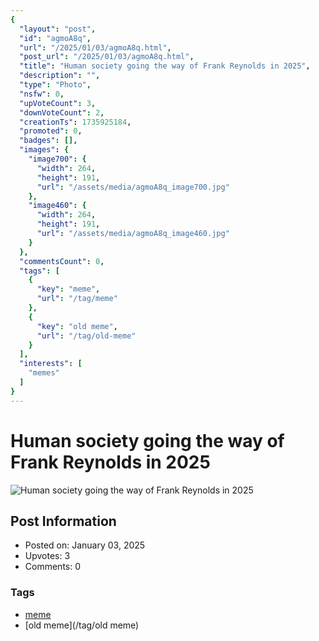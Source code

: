 ```yaml
---
{
  "layout": "post",
  "id": "agmoA8q",
  "url": "/2025/01/03/agmoA8q.html",
  "post_url": "/2025/01/03/agmoA8q.html",
  "title": "Human society going the way of Frank Reynolds in 2025",
  "description": "",
  "type": "Photo",
  "nsfw": 0,
  "upVoteCount": 3,
  "downVoteCount": 2,
  "creationTs": 1735925184,
  "promoted": 0,
  "badges": [],
  "images": {
    "image700": {
      "width": 264,
      "height": 191,
      "url": "/assets/media/agmoA8q_image700.jpg"
    },
    "image460": {
      "width": 264,
      "height": 191,
      "url": "/assets/media/agmoA8q_image460.jpg"
    }
  },
  "commentsCount": 0,
  "tags": [
    {
      "key": "meme",
      "url": "/tag/meme"
    },
    {
      "key": "old meme",
      "url": "/tag/old-meme"
    }
  ],
  "interests": [
    "memes"
  ]
}
---
```


# Human society going the way of Frank Reynolds in 2025

![Human society going the way of Frank Reynolds in 2025](/assets/media/agmoA8q_image700.jpg)

## Post Information

- Posted on: January 03, 2025
- Upvotes: 3
- Comments: 0

### Tags

- [meme](/tag/meme)
- [old meme](/tag/old meme)
